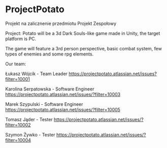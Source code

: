 # ProjectPotato
Projekt na zalicznenie przedmiotu Projekt Zespołowy

Project: Potato will be a 3d Dark Souls-like game made in Unity, the target platform is PC.

The game will feature a 3rd person perspective, basic combat system, few types of enemies and some rpg elements.


Our team:

Łukasz Wójcik - Team Leader https://projectpotato.atlassian.net/issues?filter=10001

Karolina Serpatowska - Software Engineer https://projectpotato.atlassian.net/issues/?filter=10003

Marek Szypulski - Software Engineer https://projectpotato.atlassian.net/issues/?filter=10005

Tomasz Jąder - Tester https://projectpotato.atlassian.net/issues/?filter=10002

Szymon Żywko - Tester https://projectpotato.atlassian.net/issues/?filter=10004
